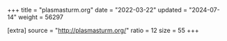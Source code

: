 +++
title = "plasmasturm.org"
date = "2022-03-22"
updated = "2024-07-14"
weight = 56297

[extra]
source = "http://plasmasturm.org/"
ratio = 12
size = 55
+++
